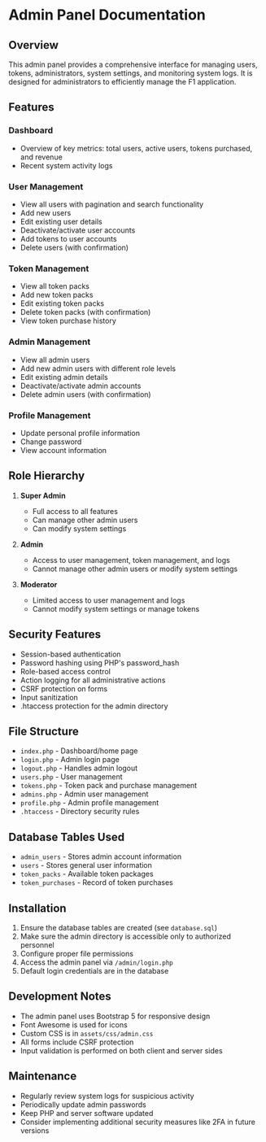 # Admin Panel Documentation

## Overview
This admin panel provides a comprehensive interface for managing users, tokens, administrators, system settings, and monitoring system logs. It is designed for administrators to efficiently manage the F1 application.

## Features

### Dashboard
- Overview of key metrics: total users, active users, tokens purchased, and revenue
- Recent system activity logs

### User Management
- View all users with pagination and search functionality
- Add new users
- Edit existing user details
- Deactivate/activate user accounts
- Add tokens to user accounts
- Delete users (with confirmation)

### Token Management
- View all token packs
- Add new token packs
- Edit existing token packs
- Delete token packs (with confirmation)
- View token purchase history

### Admin Management
- View all admin users
- Add new admin users with different role levels
- Edit existing admin details
- Deactivate/activate admin accounts
- Delete admin users (with confirmation)



### Profile Management
- Update personal profile information
- Change password
- View account information

## Role Hierarchy

1. **Super Admin**
   - Full access to all features
   - Can manage other admin users
   - Can modify system settings

2. **Admin**
   - Access to user management, token management, and logs
   - Cannot manage other admin users or modify system settings

3. **Moderator**
   - Limited access to user management and logs
   - Cannot modify system settings or manage tokens

## Security Features

- Session-based authentication
- Password hashing using PHP's password_hash
- Role-based access control
- Action logging for all administrative actions
- CSRF protection on forms
- Input sanitization
- .htaccess protection for the admin directory

## File Structure

- `index.php` - Dashboard/home page
- `login.php` - Admin login page
- `logout.php` - Handles admin logout
- `users.php` - User management
- `tokens.php` - Token pack and purchase management
- `admins.php` - Admin user management
- `profile.php` - Admin profile management
- `.htaccess` - Directory security rules

## Database Tables Used

- `admin_users` - Stores admin account information
- `users` - Stores general user information
- `token_packs` - Available token packages
- `token_purchases` - Record of token purchases


## Installation

1. Ensure the database tables are created (see `database.sql`)
2. Make sure the admin directory is accessible only to authorized personnel
3. Configure proper file permissions
4. Access the admin panel via `/admin/login.php`
5. Default login credentials are in the database

## Development Notes

- The admin panel uses Bootstrap 5 for responsive design
- Font Awesome is used for icons
- Custom CSS is in `assets/css/admin.css`
- All forms include CSRF protection
- Input validation is performed on both client and server sides

## Maintenance

- Regularly review system logs for suspicious activity
- Periodically update admin passwords
- Keep PHP and server software updated
- Consider implementing additional security measures like 2FA in future versions